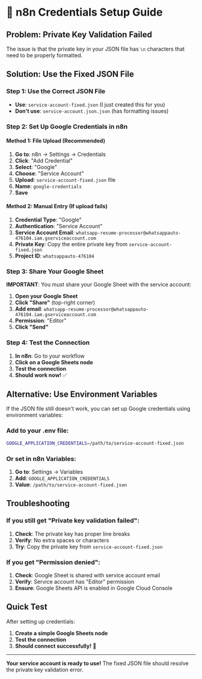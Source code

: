 # 🔐 n8n Credentials Setup Guide

## **Problem**: Private Key Validation Failed
The issue is that the private key in your JSON file has `\n` characters that need to be properly formatted.

## **Solution**: Use the Fixed JSON File

### **Step 1: Use the Correct JSON File**
- **Use**: `service-account-fixed.json` (I just created this for you)
- **Don't use**: `service-account.json.json` (has formatting issues)

### **Step 2: Set Up Google Credentials in n8n**

#### **Method 1: File Upload (Recommended)**
1. **Go to**: n8n → Settings → Credentials
2. **Click**: "Add Credential"
3. **Select**: "Google"
4. **Choose**: "Service Account"
5. **Upload**: `service-account-fixed.json` file
6. **Name**: `google-credentials`
7. **Save**

#### **Method 2: Manual Entry (If upload fails)**
1. **Credential Type**: "Google"
2. **Authentication**: "Service Account"
3. **Service Account Email**: `whatsapp-resume-processor@whatsappauto-476104.iam.gserviceaccount.com`
4. **Private Key**: Copy the entire private key from `service-account-fixed.json`
5. **Project ID**: `whatsappauto-476104`

### **Step 3: Share Your Google Sheet**
**IMPORTANT**: You must share your Google Sheet with the service account:

1. **Open your Google Sheet**
2. **Click "Share"** (top-right corner)
3. **Add email**: `whatsapp-resume-processor@whatsappauto-476104.iam.gserviceaccount.com`
4. **Permission**: "Editor"
5. **Click "Send"**

### **Step 4: Test the Connection**
1. **In n8n**: Go to your workflow
2. **Click on a Google Sheets node**
3. **Test the connection**
4. **Should work now!** ✅

## **Alternative: Use Environment Variables**

If the JSON file still doesn't work, you can set up Google credentials using environment variables:

### **Add to your .env file:**
```bash
GOOGLE_APPLICATION_CREDENTIALS=/path/to/service-account-fixed.json
```

### **Or set in n8n Variables:**
1. **Go to**: Settings → Variables
2. **Add**: `GOOGLE_APPLICATION_CREDENTIALS`
3. **Value**: `/path/to/service-account-fixed.json`

## **Troubleshooting**

### **If you still get "Private key validation failed":**
1. **Check**: The private key has proper line breaks
2. **Verify**: No extra spaces or characters
3. **Try**: Copy the private key from `service-account-fixed.json`

### **If you get "Permission denied":**
1. **Check**: Google Sheet is shared with service account email
2. **Verify**: Service account has "Editor" permission
3. **Ensure**: Google Sheets API is enabled in Google Cloud Console

## **Quick Test**
After setting up credentials:
1. **Create a simple Google Sheets node**
2. **Test the connection**
3. **Should connect successfully!** 🎉

---

**Your service account is ready to use!** The fixed JSON file should resolve the private key validation error.
